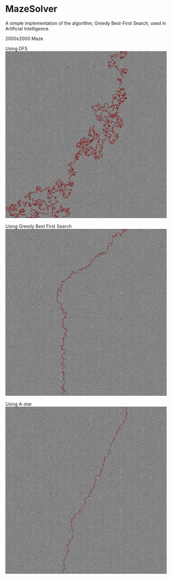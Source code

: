 # MazeSolver

A simple implementation of the algorithm, Greedy Best-First Search, used in Artificial Intelligence.

2000x2000 Maze

Using DFS
![alt tag](/solved/braid2k_dfs.png)

Using Greedy Best First Search
![alt tag](/solved/braid2k_gbfs.png)

Using A-star
![alt tag](/solved/braid2k_astar.png)

